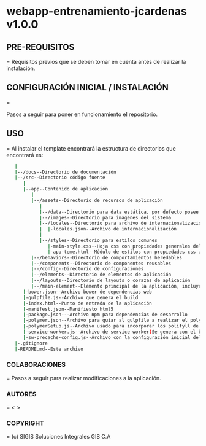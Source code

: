 # webapp-entrenamiento-jcardenas v1.0.0




## PRE-REQUISITOS
=
Requisitos previos que se deben tomar en cuenta antes de realizar la instalación.

## CONFIGURACIÓN INICIAL / INSTALACIÓN
=

Pasos a seguir para poner en funcionamiento el repositorio.

## USO
=
Al instalar el template encontrará la estructura de directorios que encontrará es:

```bash
   |
   |--/docs--Directorio de documentación
   |--/src--Directorio código fuente
      |
      |--app--Contenido de aplicación
         |
         |--/assets--Directorio de recursos de aplicación
            |
            |--/data--Directorio para data estática, por defecto posee el archivo modules.json
            |--/images--Directorio para imagenes del sistema
            |--/locales--Directorio para archivo de internacionalización
            |  |-locales.json--Archivo de internacionalización
            |  
            |--/styles--Directorio para estilos comunes
               |-main-style.css--Hoja css con propiedades generales del body(splash screen etc...)
               |-app-teme.html--Módulo de estilos con propiedades css a usar en todo el proyecto
         |--/behaviors--Directorio de comportamientos heredables
         |--/components--Directorio de componentes reusables
         |--/config--Directorio de configuraciones
         |--/elements--Directorio de elementos de aplicación
         |--/layouts--Directorio de layouts o corazas de aplicación        
         |--/main-element--Elemento principal de la aplicación, incluye el tablayout dentro de si
      |-bower.json--Archivo bower de dependencias web
      |-gulpfile.js--Archivo que genera el build
      |-index.html--Punto de entrada de la aplicación
      |-manifest.json--Manifiesto html5
      |-package.json---Archivo npm para dependencias de desarrollo
      |-polymer.json--Archivo para guiar al gulpfile a realizar el polymer build
      |-polymerSetup.js--Archivo usado para incorporar los polifyll de polymer en plataformas no soportadas
      |-service-worker.js--Archivo de service worker(Se genera con el build)
      |-sw-precache-config.js--Archivo con la configuración inicial del service worker
   |-.gitignore
   |-README.md--Este archivo
```



### COLABORACIONES
=
Pasos a seguir para realizar modificaciones a la aplicación.

### AUTORES
=
  <  >

### COPYRIGHT
=
(c) SIGIS Soluciones Integrales GIS C.A